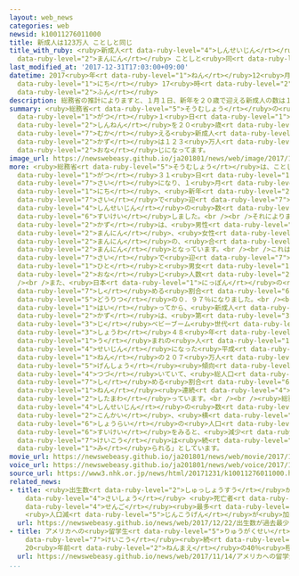 ```yaml
---
layout: web_news
categories: web
newsid: k10011276011000
title: 新成人は123万人 ことしと同じ
title_with_ruby: <ruby>新成人<rt data-ruby-level="4">しんせいじん</rt></ruby>は123<ruby>万人<rt
  data-ruby-level="2">まんにん</rt></ruby> ことしと<ruby>同<rt data-ruby-level="2">おな</rt></ruby>じ
last_modified_at: '2017-12-31T17:03:00+09:00'
datetime: 2017<ruby>年<rt data-ruby-level="1">ねん</rt></ruby>12<ruby>月<rt data-ruby-level="1">がつ</rt></ruby>31<ruby>日<rt
  data-ruby-level="1">にち</rt></ruby> 17<ruby>時<rt data-ruby-level="2">じ</rt></ruby>03<ruby>分<rt
  data-ruby-level="2">ふん</rt></ruby>
description: 総務省の推計によりますと、１月１日、新年を２０歳で迎える新成人の数は１２３万人で、ことしと同じになってます。
summary: <ruby>総務省<rt data-ruby-level="5">そうむしょう</rt></ruby>の<ruby>推計<rt data-ruby-level="6">すいけい</rt></ruby>によりますと、１<ruby>月<rt
  data-ruby-level="1">がつ</rt></ruby>１<ruby>日<rt data-ruby-level="1">にち</rt></ruby>、<ruby>新年<rt
  data-ruby-level="2">しんねん</rt></ruby>を２０<ruby>歳<rt data-ruby-level="7">さい</rt></ruby>で<ruby>迎<rt
  data-ruby-level="7">むか</rt></ruby>える<ruby>新成人<rt data-ruby-level="4">しんせいじん</rt></ruby>の<ruby>数<rt
  data-ruby-level="2">かず</rt></ruby>は１２３<ruby>万人<rt data-ruby-level="2">まんにん</rt></ruby>で、ことしと<ruby>同<rt
  data-ruby-level="2">おな</rt></ruby>じになってます。
image_url: https://newswebeasy.github.io/ja201801/news/web/image/2017/12/31/K10011276011_1712311807_1712311808_01_03.jpg
more: <ruby>総務省<rt data-ruby-level="5">そうむしょう</rt></ruby>は、ことしの<ruby>元日<rt data-ruby-level="2">がんじつ</rt></ruby>から１２<ruby>月<rt
  data-ruby-level="1">がつ</rt></ruby>３１<ruby>日<rt data-ruby-level="1">にち</rt></ruby>までに２０<ruby>歳<rt
  data-ruby-level="7">さい</rt></ruby>になり、１<ruby>月<rt data-ruby-level="1">がつ</rt></ruby>１<ruby>日<rt
  data-ruby-level="1">にち</rt></ruby>、<ruby>新年<rt data-ruby-level="2">しんねん</rt></ruby>を２０<ruby>歳<rt
  data-ruby-level="7">さい</rt></ruby>で<ruby>迎<rt data-ruby-level="7">むか</rt></ruby>える<ruby>新成人<rt
  data-ruby-level="4">しんせいじん</rt></ruby>の<ruby>数<rt data-ruby-level="2">かず</rt></ruby>を<ruby>推計<rt
  data-ruby-level="6">すいけい</rt></ruby>しました。<br /><br />それによりますと、<ruby>新成人<rt data-ruby-level="4">しんせいじん</rt></ruby>の<ruby>数<rt
  data-ruby-level="2">かず</rt></ruby>は、<ruby>男性<rt data-ruby-level="5">だんせい</rt></ruby>が６３<ruby>万人<rt
  data-ruby-level="2">まんにん</rt></ruby>、<ruby>女性<rt data-ruby-level="5">じょせい</rt></ruby>が６０<ruby>万人<rt
  data-ruby-level="2">まんにん</rt></ruby>の、<ruby>合<rt data-ruby-level="2">あ</rt></ruby>わせて１２３<ruby>万人<rt
  data-ruby-level="2">まんにん</rt></ruby>となっています。<br /><br />これは、ことしの<ruby>元日<rt data-ruby-level="2">がんじつ</rt></ruby>を２０<ruby>歳<rt
  data-ruby-level="7">さい</rt></ruby>で<ruby>迎<rt data-ruby-level="7">むか</rt></ruby>えた<ruby>人<rt
  data-ruby-level="1">ひと</rt></ruby>と<ruby>男女<rt data-ruby-level="1">だんじょ</rt></ruby>ともに<ruby>同<rt
  data-ruby-level="2">おな</rt></ruby>じ<ruby>人数<rt data-ruby-level="2">にんずう</rt></ruby>です。<br
  /><br />また、<ruby>日本<rt data-ruby-level="1">にっぽん</rt></ruby>の<ruby>総人口<rt data-ruby-level="5">そうじんこう</rt></ruby>に<ruby>占<rt
  data-ruby-level="7">し</rt></ruby>める<ruby>割合<rt data-ruby-level="6">わりあい</rt></ruby>も<ruby>同率<rt
  data-ruby-level="5">どうりつ</rt></ruby>の０．９７％になりました。<br /><br /><ruby>平成<rt data-ruby-level="4">へいせい</rt></ruby>に<ruby>入<rt
  data-ruby-level="1">はい</rt></ruby>ってから、<ruby>新成人<rt data-ruby-level="4">しんせいじん</rt></ruby>の<ruby>数<rt
  data-ruby-level="2">かず</rt></ruby>は、<ruby>第<rt data-ruby-level="3">だい</rt></ruby>２<ruby>次<rt
  data-ruby-level="3">じ</rt></ruby>ベビーブーム<ruby>世代<rt data-ruby-level="3">せだい</rt></ruby>の<ruby>昭和<rt
  data-ruby-level="3">しょうわ</rt></ruby>４８<ruby>年<rt data-ruby-level="1">ねん</rt></ruby><ruby>生<rt
  data-ruby-level="1">う</rt></ruby>まれの<ruby>人<rt data-ruby-level="1">ひと</rt></ruby>が<ruby>成人<rt
  data-ruby-level="4">せいじん</rt></ruby>になった<ruby>平成<rt data-ruby-level="4">へいせい</rt></ruby>６<ruby>年<rt
  data-ruby-level="1">ねん</rt></ruby>の２０７<ruby>万人<rt data-ruby-level="2">まんにん</rt></ruby>をピークに<ruby>減少<rt
  data-ruby-level="5">げんしょう</rt></ruby><ruby>傾向<rt data-ruby-level="7">けいこう</rt></ruby>が<ruby>続<rt
  data-ruby-level="4">つづ</rt></ruby>いていて、<ruby>総人口<rt data-ruby-level="5">そうじんこう</rt></ruby>に<ruby>占<rt
  data-ruby-level="7">し</rt></ruby>める<ruby>割合<rt data-ruby-level="6">わりあい</rt></ruby>は８<ruby>年<rt
  data-ruby-level="1">ねん</rt></ruby><ruby>連続<rt data-ruby-level="4">れんぞく</rt></ruby>で１％を<ruby>下回<rt
  data-ruby-level="2">したまわ</rt></ruby>っています。<br /><br /><ruby>総務省<rt data-ruby-level="5">そうむしょう</rt></ruby>は、「<ruby>新成人<rt
  data-ruby-level="4">しんせいじん</rt></ruby>の<ruby>数<rt data-ruby-level="2">かず</rt></ruby>は、<ruby>今回<rt
  data-ruby-level="2">こんかい</rt></ruby>、<ruby>横<rt data-ruby-level="3">よこ</rt></ruby>ばいとなったが、<ruby>将来<rt
  data-ruby-level="6">しょうらい</rt></ruby>の<ruby>人口<rt data-ruby-level="1">じんこう</rt></ruby><ruby>推計<rt
  data-ruby-level="6">すいけい</rt></ruby>をみると、<ruby>減少<rt data-ruby-level="5">げんしょう</rt></ruby><ruby>傾向<rt
  data-ruby-level="7">けいこう</rt></ruby>は<ruby>続<rt data-ruby-level="4">つづ</rt></ruby>くと<ruby>見<rt
  data-ruby-level="1">み</rt></ruby>られる」としています。
movie_url: https://newswebeasy.github.io/ja201801/news/web/movie/2017/12/31/k10011276011_201712311807_201712311808.mp4
voice_url: https://newswebeasy.github.io/ja201801/news/web/voice/2017/12/31/k10011276011_201712311807_201712311808.mp3
source_url: https://www3.nhk.or.jp/news/html/20171231/k10011276011000.html
related_news:
- title: <ruby>出生数<rt data-ruby-level="2">しゅっしょうすう</rt></ruby>が<ruby>過去<rt data-ruby-level="5">かこ</rt></ruby><ruby>最少<rt
    data-ruby-level="4">さいしょう</rt></ruby> <ruby>死亡者<rt data-ruby-level="6">しぼうしゃ</rt></ruby>は<ruby>戦後<rt
    data-ruby-level="4">せんご</rt></ruby><ruby>最多<rt data-ruby-level="4">さいた</rt></ruby>
    <ruby>人口減<rt data-ruby-level="5">じんこうげん</rt></ruby>が<ruby>加速<rt data-ruby-level="4">かそく</rt></ruby>
  url: https://newswebeasy.github.io/news/web/2017/12/22/出生数が過去最少-死亡者は戦後最多-人口減が加速
- title: アメリカへの<ruby>留学生<rt data-ruby-level="5">りゅうがくせい</rt></ruby><ruby>減少<rt data-ruby-level="5">げんしょう</rt></ruby><ruby>傾向<rt
    data-ruby-level="7">けいこう</rt></ruby><ruby>続<rt data-ruby-level="4">つづ</rt></ruby>く
    20<ruby>年前<rt data-ruby-level="2">ねんまえ</rt></ruby>の40％<ruby>程度<rt data-ruby-level="5">ていど</rt></ruby>
  url: https://newswebeasy.github.io/news/web/2017/11/14/アメリカへの留学生減少傾向続く-20年前の40程度
...
```


